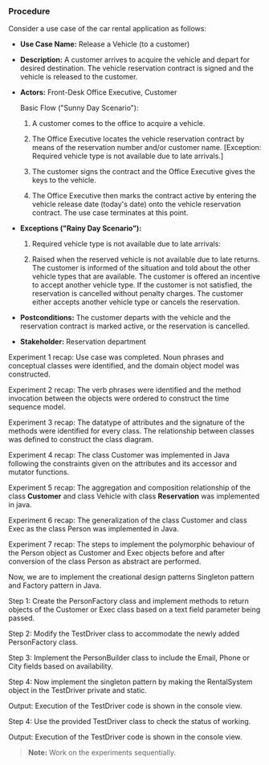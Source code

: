 ### Procedure

Consider a use case of the car rental application as follows:

-  **Use Case Name:** Release a Vehicle (to a customer)

- **Description:** A customer arrives to acquire the vehicle and depart for desired destination. The vehicle reservation contract is signed and the vehicle is released to the customer.

- **Actors:** Front-Desk Office Executive, Customer

  Basic Flow ("Sunny Day Scenario"):

    1. A customer comes to the office to acquire a vehicle.

    2. The Office Executive locates the vehicle reservation contract by means of the reservation number and/or customer name. [Exception: Required vehicle type is not available due to late arrivals.]

    3. The customer signs the contract and the Office Executive gives the keys to the vehicle.

    4. The Office Executive then marks the contract active by entering the vehicle release date (today's date) onto the vehicle reservation contract. The use case terminates at this point.

-  **Exceptions ("Rainy Day Scenario"):**

    1. Required vehicle type is not available due to late arrivals:

    2. Raised when the reserved vehicle is not available due to late returns. The customer is informed of the situation and told about the other vehicle types that are available. The customer is offered an incentive to accept another vehicle type. If the customer is not satisfied, the reservation is cancelled without penalty charges. The customer either accepts another vehicle type or cancels the reservation.

- **Postconditions:** The customer departs with the vehicle and the reservation contract is marked active, or the reservation is cancelled.

-  **Stakeholder:** Reservation department

Experiment 1 recap: Use case was completed. Noun phrases and conceptual classes were identified, and the domain object model was constructed.

Experiment 2 recap: The verb phrases were identified and the method invocation between the objects were ordered to construct the time sequence model.

Experiment 3 recap: The datatype of attributes and the signature of the methods were identified for every class. The relationship between classes was defined to construct the class diagram.

Experiment 4 recap: The class Customer was implemented in Java following the constraints given on the attributes and its accessor and mutator functions.

Experiment 5 recap: The aggregation and composition relationship of the class **Customer** and class Vehicle with class **Reservation** was implemented in java.

Experiment 6 recap: The generalization of the class Customer and class Exec as the class Person was implemented in Java.

Experiment 7 recap: The steps to implement the polymorphic behaviour of the Person object as Customer and Exec objects before and after conversion of the class Person as abstract are performed.

Now, we are to implement the creational design patterns Singleton pattern and Factory pattern in Java.

Step 1: Create the PersonFactory class and implement methods to return objects of the Customer or Exec class based on a text field parameter being passed.

Step 2: Modify the TestDriver class to accommodate the newly added PersonFactory class.

Step 3: Implement the PersonBuilder class to include the Email, Phone or City fields based on availability.

Step 4: Now implement the singleton pattern by making the RentalSystem object in the TestDriver private and static.

Output: Execution of the TestDriver code is shown in the console view.



Step 4: Use the provided TestDriver class to check the status of working.

Output: Execution of the TestDriver code is shown in the console view.

> **Note:** Work on the experiments sequentially.

